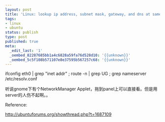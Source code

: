 ```yaml
---
layout: post
title: 'Linux: lookup ip address, subnet mask, gateway, and dns at same time'
tags:
- linux
- ubuntu
status: publish
type: post
published: true
meta:
  _edit_last: '1'
  _oembed_82287685bb1a4c6828a59fa76d528d10: '{{unknown}}'
  _oembed_5c5f108b571107e8e37595b567257c68: '{{unknown}}'
---
```

ifconfig eth0 | grep "inet addr" ; route -n | grep UG ; grep nameserver /etc/resolv.conf

听说gnome下有个NetworkManager Applet，拖到panel上可以直接看。但是用server的人伤不起啊。。

Reference:

http://ubuntuforums.org/showthread.php?t=1687109
